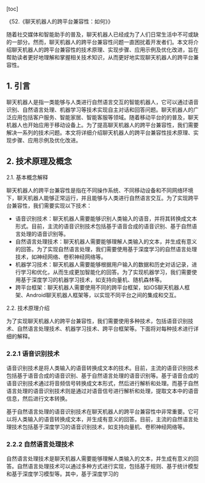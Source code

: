 
[toc]                    
                
                
《52.《聊天机器人的跨平台兼容性：如何》》

随着社交媒体和智能助手的普及，聊天机器人已经成为了人们日常生活中不可或缺的一部分。然而，聊天机器人的跨平台兼容性问题一直困扰着开发者们。本文将介绍聊天机器人的跨平台兼容性的技术原理、实现步骤、应用示例及优化改进，旨在帮助读者更好地理解和掌握相关技术知识，从而更好地实现聊天机器人的跨平台兼容性。

## 1. 引言

聊天机器人是指一类能够与人类进行自然语言交互的智能机器人，它可以通过语音识别、自然语言处理、机器学习等技术实现自主对话和回答问题。聊天机器人的广泛应用包括客户服务、智能家居、智能客服等领域。随着移动平台的的普及，聊天机器人也开始应用于移动设备上。为了提高聊天机器人的跨平台兼容性，我们需要解决一系列的技术问题。本文将详细介绍聊天机器人的跨平台兼容性技术原理、实现步骤、应用示例及优化改进。

## 2. 技术原理及概念

2.1. 基本概念解释

聊天机器人的跨平台兼容性是指在不同操作系统、不同移动设备和不同网络环境下，聊天机器人能够正常运行，并且能够与人类进行自然语言交互。为了实现跨平台兼容性，我们需要实现以下技术：

* 语音识别技术：聊天机器人需要能够识别人类输入的语音，并将其转换成文本形式。目前，主流的语音识别技术包括基于语音合成的语音识别、基于自然语言处理的语音识别等。
* 自然语言处理技术：聊天机器人需要能够理解人类输入的文本，并生成有意义的回答。为了实现自然语言处理，我们需要使用基于深度学习的自然语言处理技术，如神经网络、卷积神经网络等。
* 机器学习技术：聊天机器人需要能够根据用户输入的数据和历史对话记录，进行学习和优化，从而生成更加智能化的回答。为了实现机器学习，我们需要使用基于深度学习的机器学习技术，如支持向量机、随机森林等。
* 跨平台框架：聊天机器人需要使用不同的跨平台框架，如iOS聊天机器人框架、Android聊天机器人框架等，以实现不同平台之间的集成和交互。

2.2. 技术原理介绍

为了实现聊天机器人的跨平台兼容性，我们需要使用多种技术，包括语音识别技术、自然语言处理技术、机器学习技术、跨平台框架等。下面将对每种技术进行详细的解释。

### 2.2.1 语音识别技术

语音识别技术是将人类输入的语音转换成文本的技术。目前，主流的语音识别技术包括基于语音合成的语音识别、基于自然语言处理的语音识别等。基于语音合成的语音识别技术通过将音频信号转换成文本形式，然后进行解析和处理。而基于自然语言处理的语音识别技术则是通过对语音信号进行解析和处理，提取文本中的语音信息，然后进行文本转换。

基于自然语言处理的语音识别技术在聊天机器人的跨平台兼容性中非常重要。它可以将人类输入的语音转换成文本，并生成有意义的回答。目前，主流的自然语言处理技术包括基于深度学习的语音识别技术，如支持向量机、卷积神经网络等。

### 2.2.2 自然语言处理技术

自然语言处理技术是聊天机器人需要能够理解人类输入的文本，并生成有意义的回答。自然语言处理技术可以通过多种方式进行实现，包括基于规则、基于统计模型和基于深度学习模型等。其中，基于深度学习的

